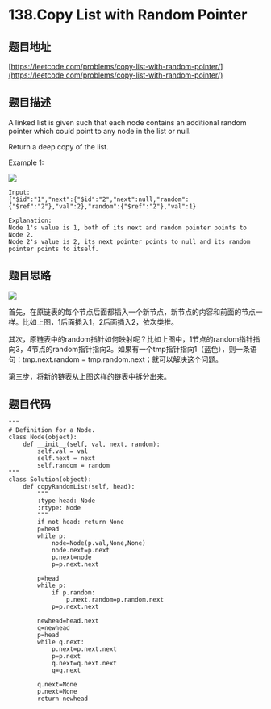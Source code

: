 138.Copy List with Random Pointer
=================================

题目地址
-------
[https://leetcode.com/problems/copy-list-with-random-pointer/](https://leetcode.com/problems/copy-list-with-random-pointer/)

题目描述
--------

A linked list is given such that each node contains an additional random pointer which could point to any node in the list or null.

Return a deep copy of the list.

Example 1:

![](https://assets.leetcode.com/static_assets/discuss/uploads/files/1470150906153-2yxeznm.png)

```
Input:
{"$id":"1","next":{"$id":"2","next":null,"random":{"$ref":"2"},"val":2},"random":{"$ref":"2"},"val":1}

Explanation:
Node 1's value is 1, both of its next and random pointer points to Node 2.
Node 2's value is 2, its next pointer points to null and its random pointer points to itself.
```

题目思路
-------

![](https://images0.cnblogs.com/i/627993/201405/221027256064414.jpg)

首先，在原链表的每个节点后面都插入一个新节点，新节点的内容和前面的节点一样。比如上图，1后面插入1，2后面插入2，依次类推。

其次，原链表中的random指针如何映射呢？比如上图中，1节点的random指针指向3，4节点的random指针指向2。如果有一个tmp指针指向1（蓝色），则一条语句：tmp.next.random = tmp.random.next；就可以解决这个问题。

第三步，将新的链表从上图这样的链表中拆分出来。

题目代码
-------
```
"""
# Definition for a Node.
class Node(object):
    def __init__(self, val, next, random):
        self.val = val
        self.next = next
        self.random = random
"""
class Solution(object):
    def copyRandomList(self, head):
        """
        :type head: Node
        :rtype: Node
        """
        if not head: return None
        p=head
        while p:
            node=Node(p.val,None,None)
            node.next=p.next
            p.next=node
            p=p.next.next
            
        p=head
        while p:
            if p.random:
                p.next.random=p.random.next
            p=p.next.next
            
        newhead=head.next
        q=newhead
        p=head
        while q.next:
            p.next=p.next.next
            p=p.next
            q.next=q.next.next
            q=q.next
        
        q.next=None
        p.next=None
        return newhead
```
